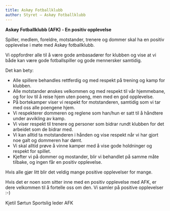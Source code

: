 ```yaml
---
title: Askøy Fotballklubb
author: Styret – Askøy Fotballklubb
---
```


**Askøy Fotballklubb (AFK) - En positiv opplevelse**

Spiller, medlem, foreldre, motstander, trenere og dommer skal ha en positiv opplevelse i møte med Askøy fotballklubb. 

Vi oppfordrer alle til å være gode ambasadører for klubben og vise at vi både kan være gode fotballspiller og gode mennersker samtidig. 

Det kan bety:

* Alle spillere behandles rettferdig og med respekt på trening og kamp for klubben.
* Alle motstander ønskes velkommen og med respekt til vår hjemmebane, og for lov til å reise hjem uten poeng, men med en god opplevelse.
* På bortekamper viser vi respekt for motstanderen, samtidig som vi tar med oss alle poengene hjem.
* Vi respekterer dommeren og reglene som han/hun er satt til å håndtere under avvikling av kamp.
* Vi viser respekt til trenere og personer som bidrar rundt klubben for det arbeidet som de bidrar med.
* Vi kan alltid ta motstanderen i hånden og vise respekt når vi har gjort noe galt og dommeren har dømt.
* Vi skal alltid prøve å vinne kamper med å vise gode holdninger og respekt for spillet.
* Kjefter vi på dommer og mostander, blir vi behandlet på samme måte tilbake, og ingen får en positiv opplevelse.

Hvis alle gjør litt blir det veldig mange positive opplevelser for mange. 

Hvis det er noen som sitter inne med en positiv opplevelse med AFK, er dere velkommen til å fortelle oss om den. Vi samler på positive opplevelser :-)

Kjetil Sørtun
Sportslig leder AFK
